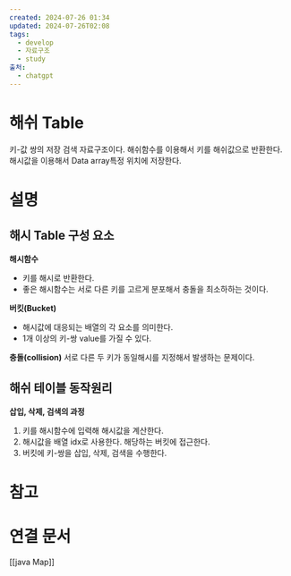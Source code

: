 ```yaml
---
created: 2024-07-26 01:34
updated: 2024-07-26T02:08
tags:
  - develop
  - 자료구조
  - study
출처:
  - chatgpt
---
```


# 해쉬 Table
키-값 쌍의 저장 검색 자료구조이다.
해쉬함수를 이용해서 키를 해쉬값으로 반환한다.
해시값을 이용해서 Data array특정 위치에 저장한다.

# 설명
## 해시 Table 구성 요소
**해시함수**
- 키를 해시로 반환한다.
- 좋은 해시함수는 서로 다른 키를 고르게 분포해서 충돌을 최소하하는 것이다.

**버킷(Bucket)**
- 해시값에 대응되는 배열의 각 요소를 의미한다.
- 1개 이상의 키-쌍 value를 가질 수 있다.

**충돌(collision)**
서로 다른 두 키가 동일해시를 지정해서 발생하는 문제이다.

## 해쉬 테이블 동작원리
**삽입, 삭제, 검색의 과정** 
1. 키를 해시함수에 입력해 해시값을 계산한다.
2. 해시값을 배열 idx로 사용한다. 해당하는 버킷에 접근한다.
3. 버킷에 키-쌍을 삽입, 삭제, 검색을 수행한다.
# 참고

# 연결 문서
[[java  Map]]

